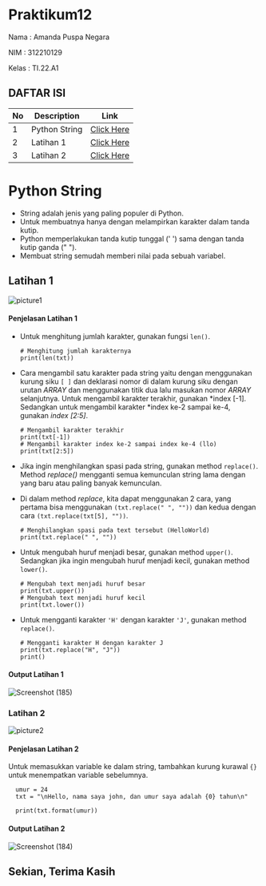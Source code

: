# Praktikum12

Nama : Amanda Puspa Negara

NIM : 312210129

Kelas : TI.22.A1

## DAFTAR ISI <br>
| No | Description | Link |
|-----|------|-----|
|1|Python String|[Click Here](#pythonstring)|
|2|Latihan 1|[Click Here](#latihan1)|
|3|Latihan 2|[Click Here](#latihan2)|

# Python String
- String adalah jenis yang paling populer di Python.
- Untuk membuatnya hanya dengan melampirkan karakter dalam tanda kutip.
- Python memperlakukan tanda kutip tunggal (' ') sama dengan tanda kutip ganda (" ").
- Membuat string semudah memberi nilai pada sebuah variabel.

## Latihan 1

![picture1](https://user-images.githubusercontent.com/115678845/209599902-6bc8f11b-a66d-4ce9-a396-7855dbc3b080.png)

#### Penjelasan Latihan 1
- Untuk menghitung jumlah karakter, gunakan fungsi `len()`.

      # Menghitung jumlah karakternya
      print(len(txt))
      
- Cara mengambil satu karakter pada string yaitu dengan menggunakan kurung siku `[ ]` dan deklarasi nomor di dalam kurung siku dengan urutan *ARRAY* dan menggunakan titik dua lalu masukan nomor *ARRAY* selanjutnya.
Untuk mengambil karakter terakhir, gunakan *index [-1]. Sedangkan untuk mengambil karakter *index ke-2 sampai ke-4, gunakan *index [2:5]*.

      # Mengambil karakter terakhir
      print(txt[-1])
      # Mengambil karakter index ke-2 sampai index ke-4 (llo)
      print(txt[2:5])
      
- Jika ingin menghilangkan spasi pada string, gunakan method `replace()`. Method *replace()* mengganti semua kemunculan string lama dengan yang baru atau paling banyak kemunculan.
- Di dalam method *replace*, kita dapat menggunakan 2 cara, yang pertama bisa menggunakan `(txt.replace(" ", ""))` dan kedua dengan cara `(txt.replace(txt[5], ""))`.

      # Menghilangkan spasi pada text tersebut (HelloWorld)
      print(txt.replace(" ", ""))
      
- Untuk mengubah huruf menjadi besar, gunakan method `upper()`. Sedangkan jika ingin mengubah huruf menjadi kecil, gunakan method `lower()`.

      # Mengubah text menjadi huruf besar
      print(txt.upper())
      # Mengubah text menjadi huruf kecil
      print(txt.lower())
      
- Untuk mengganti karakter `'H'` dengan karakter `'J'`, gunakan method `replace()`.

      # Mengganti karakter H dengan karakter J
      print(txt.replace("H", "J"))
      print()
      
#### Output Latihan 1
      
![Screenshot (185)](https://user-images.githubusercontent.com/115678845/209603666-7ec3210e-db31-4fe7-b19e-278734a6e932.png)

### Latihan 2

![picture2](https://user-images.githubusercontent.com/115678845/209603716-e42a6ef8-87d7-4806-94e3-4a44d2be68ce.png)

#### Penjelasan Latihan 2
Untuk memasukkan variable ke dalam string, tambahkan kurung kurawal `{}` untuk menempatkan variable sebelumnya.

      umur = 24
      txt = "\nHello, nama saya john, dan umur saya adalah {0} tahun\n"

      print(txt.format(umur))
      
#### Output Latihan 2

![Screenshot (184)](https://user-images.githubusercontent.com/115678845/209603755-cf07128a-625d-4004-a8bc-c1f33e843c09.png)

## Sekian, Terima Kasih
